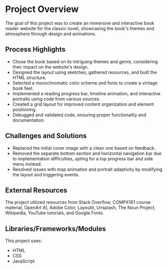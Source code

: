 # Project Overview

The goal of this project was to create an immersive and interactive book reader website for the classic novel, showcasing the book's themes and atmosphere through design and animations.

## Process Highlights

- Chose the book based on its intriguing themes and genre, considering their impact on the website's design.
- Designed the layout using sketches, gathered resources, and built the HTML structure.
- Selected a monochromatic color scheme and fonts to create a vintage book feel.
- Implemented a reading progress bar, timeline animation, and interactive portraits using code from various sources.
- Created a grid layout for improved content organization and element positioning.
- Debugged and validated code, ensuring proper functionality and documentation.

## Challenges and Solutions

- Replaced the initial cover image with a clean one based on feedback.
- Removed the separate bottom section and horizontal navigation bar due to implementation difficulties, opting for a top progress bar and side menu instead.
- Resolved issues with map animation and portrait adaptivity by modifying the layout and triggering events.

## External Resources

The project utilized resources from Stack Overflow, COMPX161 course material, OpenArt AI, Adobe Color, Layoutit, Unsplash, The Noun Project, Wikipedia, YouTube tutorials, and Google Fonts.

## Libraries/Frameworks/Modules

This project uses:

- HTML
- CSS
- JavaScript


<!--
**ElenPush/ElenPush** is a ✨ _special_ ✨ repository because its `README.md` (this file) appears on your GitHub profile.
## Using the Scraper

Install all dependencies, create the `auth.json` file, start the flask backend, run the react frontend and interact with the tool.

### auth.json

Fill in your [Bright Data Scraping Browser](https://brightdata.com/products/scraping-browser) credentials in a `backend/scraper/auth.json` file (see `auth_example.json`).

### Python Flask Backend

- `cd backend`
- `pip install -r requirements.txt`
- `playwright install`
- `python app.py` or `python3 app.py`

### Running the React Frontend

- `cd frontend`
- `npm i`
- `npm run start`

## Setting Up Automation

To automate the collection of prices from this software simply run the `scheduler/main.py` file at your desired increment while the python flask backend is running.

### Windows

I have created a simple `.bat` script called `run.bat` that you can schedule to execute using the Windows Task Scheduler that will automatically run the backend api and send the appropriate request to it.
Here are some ideas to get you started:

- 🔭 I’m currently working on ...
- 🌱 I’m currently learning ...
- 👯 I’m looking to collaborate on ...
- 🤔 I’m looking for help with ...
- 💬 Ask me about ...
- 📫 How to reach me: ...
- 😄 Pronouns: ...
- ⚡ Fun fact: ...
-->
